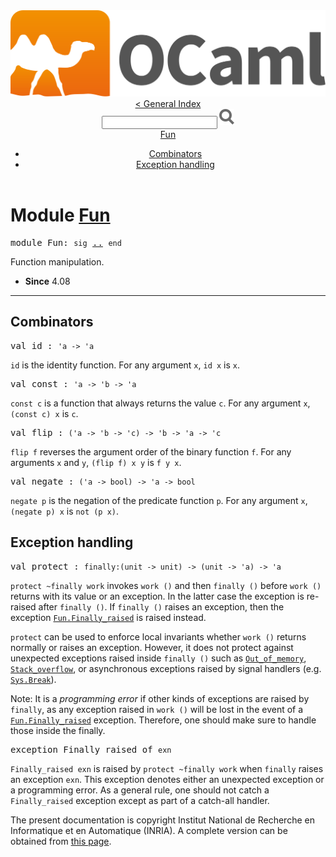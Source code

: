 <!-- ((! set title API !)) ((! set documentation !)) ((! set api !)) ((! set nobreadcrumb !)) -->
<div class="content api"><header><nav class="toc brand"><a class="brand" href="https://ocaml.org/"><img src="colour-logo-gray.svg" class="svg" alt="OCaml"></a></nav><nav class="toc"><a href="index.html">&lt; General Index</a><div class="api_search"><input type="text" name="apisearch" id="api_search" oninput="mySearch(false);" onkeypress="this.oninput();" onclick="this.oninput();" onpaste="this.oninput();">
<img src="search_icon.svg" alt="Search" class="svg" onclick="mySearch(false)"></div>
<div id="search_results"></div><div class="toc_title"><a href="#top">Fun</a></div><ul><li><a href="#combinators">Combinators</a></li><li><a href="#exception">Exception handling</a></li></ul></nav></header>

<h1>Module <a href="type_Fun.html">Fun</a></h1>

<pre><span id="MODULEFun"><span class="keyword">module</span> Fun</span>: <code class="code"><span class="keyword">sig</span></code> <a href="Fun.html">..</a> <code class="code"><span class="keyword">end</span></code></pre><div class="info module top">
<div class="info-desc">
<p>Function manipulation.</p>
</div>
<ul class="info-attributes">
<li><b>Since</b> 4.08</li>
</ul>
</div>
<hr width="100%">
<h2 id="combinators">Combinators</h2>
<pre><span id="VALid"><span class="keyword">val</span> id</span> : <code class="type">'a -&gt; 'a</code></pre><div class="info ">
<div class="info-desc">
<p><code class="code">id</code> is the identity function. For any argument <code class="code">x</code>, <code class="code">id&nbsp;x</code> is <code class="code">x</code>.</p>
</div>
</div>

<pre><span id="VALconst"><span class="keyword">val</span> const</span> : <code class="type">'a -&gt; 'b -&gt; 'a</code></pre><div class="info ">
<div class="info-desc">
<p><code class="code">const&nbsp;c</code> is a function that always returns the value <code class="code">c</code>. For any
    argument <code class="code">x</code>, <code class="code">(const&nbsp;c)&nbsp;x</code> is <code class="code">c</code>.</p>
</div>
</div>

<pre><span id="VALflip"><span class="keyword">val</span> flip</span> : <code class="type">('a -&gt; 'b -&gt; 'c) -&gt; 'b -&gt; 'a -&gt; 'c</code></pre><div class="info ">
<div class="info-desc">
<p><code class="code">flip&nbsp;f</code> reverses the argument order of the binary function
    <code class="code">f</code>. For any arguments <code class="code">x</code> and <code class="code">y</code>, <code class="code">(flip&nbsp;f)&nbsp;x&nbsp;y</code> is <code class="code">f&nbsp;y&nbsp;x</code>.</p>
</div>
</div>

<pre><span id="VALnegate"><span class="keyword">val</span> negate</span> : <code class="type">('a -&gt; bool) -&gt; 'a -&gt; bool</code></pre><div class="info ">
<div class="info-desc">
<p><code class="code">negate&nbsp;p</code> is the negation of the predicate function <code class="code">p</code>. For any
    argument <code class="code">x</code>, <code class="code">(negate&nbsp;p)&nbsp;x</code> is <code class="code">not&nbsp;(p&nbsp;x)</code>.</p>
</div>
</div>
<h2 id="exception">Exception handling</h2>
<pre><span id="VALprotect"><span class="keyword">val</span> protect</span> : <code class="type">finally:(unit -&gt; unit) -&gt; (unit -&gt; 'a) -&gt; 'a</code></pre><div class="info ">
<div class="info-desc">
<p><code class="code">protect&nbsp;~finally&nbsp;work</code> invokes <code class="code">work&nbsp;()</code> and then <code class="code">finally&nbsp;()</code>
    before <code class="code">work&nbsp;()</code> returns with its value or an exception. In the
    latter case the exception is re-raised after <code class="code">finally&nbsp;()</code>. If
    <code class="code">finally&nbsp;()</code> raises an exception, then the exception
    <a href="Fun.html#EXCEPTIONFinally_raised"><code class="code"><span class="constructor">Fun</span>.<span class="constructor">Finally_raised</span></code></a> is raised instead.</p>

<p><code class="code">protect</code> can be used to enforce local invariants whether <code class="code">work&nbsp;()</code>
    returns normally or raises an exception. However, it does not
    protect against unexpected exceptions raised inside <code class="code">finally&nbsp;()</code>
    such as <a href="Stdlib.html#EXCEPTIONOut_of_memory"><code class="code"><span class="constructor">Out_of_memory</span></code></a>, <a href="Stdlib.html#EXCEPTIONStack_overflow"><code class="code"><span class="constructor">Stack_overflow</span></code></a>, or
    asynchronous exceptions raised by signal handlers
    (e.g. <a href="Sys.html#EXCEPTIONBreak"><code class="code"><span class="constructor">Sys</span>.<span class="constructor">Break</span></code></a>).</p>

<p>Note: It is a <em>programming error</em> if other kinds of exceptions
    are raised by <code class="code">finally</code>, as any exception raised in <code class="code">work&nbsp;()</code> will
    be lost in the event of a <a href="Fun.html#EXCEPTIONFinally_raised"><code class="code"><span class="constructor">Fun</span>.<span class="constructor">Finally_raised</span></code></a> exception. Therefore,
    one should make sure to handle those inside the finally.</p>
</div>
</div>

<pre><span id="EXCEPTIONFinally_raised"><span class="keyword">exception</span> Finally_raised</span> <span class="keyword">of</span> <code class="type">exn</code></pre>
<div class="info ">
<div class="info-desc">
<p><code class="code"><span class="constructor">Finally_raised</span>&nbsp;exn</code> is raised by <code class="code">protect&nbsp;~finally&nbsp;work</code> when
    <code class="code">finally</code> raises an exception <code class="code">exn</code>. This exception denotes either
    an unexpected exception or a programming error. As a general rule,
    one should not catch a <code class="code"><span class="constructor">Finally_raised</span></code> exception except as part of
    a catch-all handler.</p>
</div>
</div>

<div class="copyright">The present documentation is copyright Institut National de Recherche en Informatique et en Automatique (INRIA). A complete version can be obtained from <a href="http://caml.inria.fr/pub/docs/manual-ocaml/">this page</a>.</div></div>